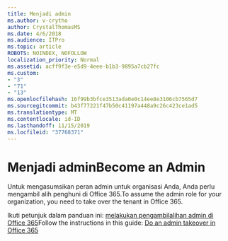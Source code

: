 ```yaml
---
title: Menjadi admin
ms.author: v-crytho
author: CrystalThomasMS
ms.date: 4/6/2018
ms.audience: ITPro
ms.topic: article
ROBOTS: NOINDEX, NOFOLLOW
localization_priority: Normal
ms.assetid: acff9f3e-e5d9-4eee-b1b3-9895a7cb27fc
ms.custom:
- "3"
- "71"
- "13"
ms.openlocfilehash: 16f99b3bfce3513ada0e0c14ee8e3106cb7565d7
ms.sourcegitcommit: b43f77221f47b50c41197a448a9c26c423ce1ad5
ms.translationtype: MT
ms.contentlocale: id-ID
ms.lasthandoff: 11/15/2019
ms.locfileid: "37768371"
---
```

# <a name="become-an-admin"></a><span data-ttu-id="a23c0-102">Menjadi admin</span><span class="sxs-lookup"><span data-stu-id="a23c0-102">Become an Admin</span></span>

<span data-ttu-id="a23c0-103">Untuk mengasumsikan peran admin untuk organisasi Anda, Anda perlu mengambil alih penghuni di Office 365.</span><span class="sxs-lookup"><span data-stu-id="a23c0-103">To assume the admin role for your organization, you need to take over the tenant in Office 365.</span></span>
  
<span data-ttu-id="a23c0-104">Ikuti petunjuk dalam panduan ini: [melakukan pengambilalihan admin di Office 365](https://docs.microsoft.com/office365/admin/misc/become-the-admin)</span><span class="sxs-lookup"><span data-stu-id="a23c0-104">Follow the instructions in this guide: [Do an admin takeover in Office 365](https://docs.microsoft.com/office365/admin/misc/become-the-admin)</span></span>